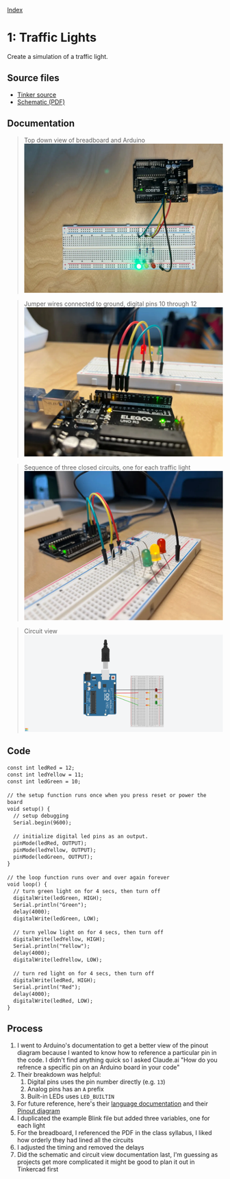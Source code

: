 [Index](index.html)

# 1: Traffic Lights
Create a simulation of a traffic light.

## Source files
* [Tinker source](https://www.tinkercad.com/things/753FnYBbkBY-01-traffic-light/editel?returnTo=https%3A%2F%2Fwww.tinkercad.com%2Fdashboard%2Fdesigns%2Fcircuits&sharecode=ZMm7zYvMayxsUarfw0B2N4YVmkvtIUCHHYaLj04mImo)
* [Schematic (PDF)](./source-files/01-schedmatic.pdf)

## Documentation
> Top down view of breadboard and Arduino
![](./assets/01-00001.webp)

> Jumper wires connected to ground, digital pins 10 through 12
![](./assets/01-00002.webp)

> Sequence of three closed circuits, one for each traffic light
![](./assets/01-00003.webp)

> Circuit view
![](./source-files/01_traffic_light/01-circuit-view.png)

## Code

``` JS
const int ledRed = 12;
const int ledYellow = 11;
const int ledGreen = 10;

// the setup function runs once when you press reset or power the board
void setup() {
  // setup debugging
  Serial.begin(9600);

  // initialize digital led pins as an output.
  pinMode(ledRed, OUTPUT);
  pinMode(ledYellow, OUTPUT);
  pinMode(ledGreen, OUTPUT);
}

// the loop function runs over and over again forever
void loop() {
  // turn green light on for 4 secs, then turn off
  digitalWrite(ledGreen, HIGH);
  Serial.println("Green");
  delay(4000);
  digitalWrite(ledGreen, LOW);

  // turn yellow light on for 4 secs, then turn off
  digitalWrite(ledYellow, HIGH);
  Serial.println("Yellow");
  delay(4000);     
  digitalWrite(ledYellow, LOW);

  // turn red light on for 4 secs, then turn off
  digitalWrite(ledRed, HIGH);
  Serial.println("Red");
  delay(4000);
  digitalWrite(ledRed, LOW);
}
```


## Process

1. I went to Arduino's documentation to get a better view of the pinout diagram because I wanted to know how to reference a particular pin in the code. I didn't find anything quick so I asked Claude.ai "How do you refrence a specific pin on an Arduino board in your code"
2. Their breakdown was helpful:
   1. Digital pins uses the pin number directly (e.g. `13`)
   2. Analog pins has an `A` prefix
   3. Built-in LEDs uses `LED_BUILTIN`
3. For future reference, here's their [language documentation](https://docs.arduino.cc/language-reference/) and their [Pinout diagram](https://content.arduino.cc/assets/A000066-pinout.png)
4. I duplicated the example Blink file but added three variables, one for each light
5. For the breadboard, I referenced the PDF in the class syllabus, I liked how orderly they had lined all the circuits
6. I adjusted the timing and removed the delays
7. Did the schematic and circuit view documentation last, I'm guessing as projects get more complicated it might be good to plan it out in Tinkercad first